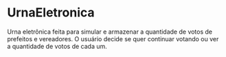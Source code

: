 # UrnaEletronica
Urna eletrônica feita para simular e armazenar a quantidade de votos de prefeitos e vereadores. O usuário decide se quer continuar votando ou ver a quantidade de votos de cada um. 
